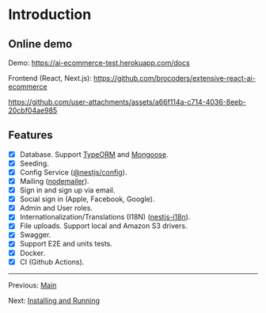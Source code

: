 # Introduction

## Online demo

Demo: <https://ai-ecommerce-test.herokuapp.com/docs>

Frontend (React, Next.js): <https://github.com/brocoders/extensive-react-ai-ecommerce>

<https://github.com/user-attachments/assets/a66f114a-c714-4036-8eeb-20cbf04ae985>

## Features

- [x] Database. Support [TypeORM](https://www.npmjs.com/package/typeorm) and [Mongoose](https://www.npmjs.com/package/mongoose).
- [x] Seeding.
- [x] Config Service ([@nestjs/config](https://www.npmjs.com/package/@nestjs/config)).
- [x] Mailing ([nodemailer](https://www.npmjs.com/package/nodemailer)).
- [x] Sign in and sign up via email.
- [x] Social sign in (Apple, Facebook, Google).
- [x] Admin and User roles.
- [x] Internationalization/Translations (I18N) ([nestjs-i18n](https://www.npmjs.com/package/nestjs-i18n)).
- [x] File uploads. Support local and Amazon S3 drivers.
- [x] Swagger.
- [x] Support E2E and units tests.
- [x] Docker.
- [x] CI (Github Actions).

---

Previous: [Main](readme.md)

Next: [Installing and Running](installing-and-running.md)
